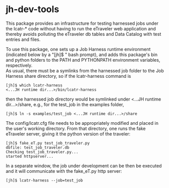 # jh-dev-tools

This package provides an infrastructure for testing harnessed jobs under the lcatr-* code without having to run 
the eTraveler web application and thereby avoids polluting the eTraveler db tables and Data Catalog with test 
entries and files.

To use this package, one sets up a Job Harness runtime environment (indicated below by a "[jh]$ " bash prompt), and
adds this package's bin and python folders to the PATH and PYTHONPATH environment variables, respectively.  
As usual, there must be a symlinks from the harnessed job folder to the Job Harness share directory, so if the 
lcatr-harness command is 
```
[jh]$ which lcatr-harness
<...JH runtime dir...>/bin/lcatr-harness
```
then the harnessed job directory would be symlinked under <...JH runtime dir...>/share, e.g., for the test_job in the
examples folder,
```
[jh]$ ln -s examples/test_job <...JH runtime dir...>/share
```

The config/lcatr.cfg file needs to be appropriately modified and placed in the user's working directory.
From that directory, one runs the fake eTraveler server, giving it the python version of the traveler:
```
[jh]$ fake_eT.py test_job_traveler.py
dbfile: test_job_traveler.db
Checking test_job_traveler.py...
started httpserver...
```

In a separate window, the job under development can be then be executed and it will communicate with the fake_eT.py
http server:
```
[jh]$ lcatr-harness --job=test_job
```
